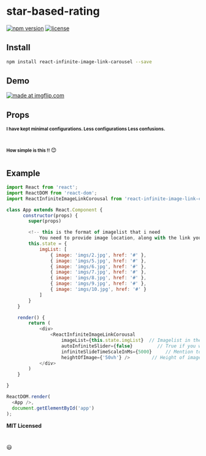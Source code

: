 # star-based-rating

[![npm version][npm-main]][npm-main]
[![license][license]][license]


## Install

```bash
npm install react-infinite-image-link-carousel --save
```

## Demo

<a href="https://imgflip.com/gif/45z9ft"><img src="https://imgflip.com/gif/45z9ft" title="made at imgflip.com"/></a>



## Props

<small><b>I have kept minimal configurations. 
Less configurations Less confusions.</b></small>

#
<small><b>How simple is this !! </b></small> :blush:
#

## Example

```javascript
import React from 'react';
import ReactDOM from 'react-dom';
import ReactInfiniteImageLinkCorousal from 'react-infinite-image-link-carousel'

class App extends React.Component {
      constructor(props) {
        super(props)

        <!-- this is the format of imagelist that i need
            You need to provide image location, along with the link you want to go to, else you can keep '#' -->
        this.state = {
            imgList: [
                { image: 'imgs/2.jpg', href: '#' },
                { image: 'imgs/5.jpg', href: '#' },
                { image: 'imgs/6.jpg', href: '#' },
                { image: 'imgs/7.jpg', href: '#' },
                { image: 'imgs/8.jpg', href: '#' },
                { image: 'imgs/9.jpg', href: '#' },
                { image: 'imgs/10.jpg', href: '#' }
            ]
        }
    }

    render() {
        return (
            <div>
                <ReactInfiniteImageLinkCorousal 
                    imageList={this.state.imgList}  // Imagelist in the above format is required, rest i'll take care
                    autoInfiniteSlider={false}         // True if you want auto-slide function else false
                    infiniteSlideTimeScaleInMs={5000}     // Mention totals seconda after which slide should happen
                    heightOfImage={'50vh'} />        // Height of images or corousel
            </div>
        )
    }

}

ReactDOM.render(
  <App />,
  document.getElementById('app')
);
```

**MIT Licensed**

#
:smiley:

[npm-main]: https://badge.fury.io/js/react-infinite-image-link-carousel.svg
[license]: https://img.shields.io/apm/l/react


    
